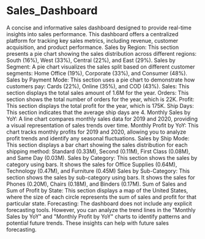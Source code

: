 # Sales_Dashboard
A concise and informative sales dashboard designed to provide real-time insights into sales performance. This dashboard offers a centralized platform for tracking key sales metrics, including revenue, customer acquisition, and product performance.
Sales by Region: This section presents a pie chart showing the sales distribution across different regions: South (16%), West (33%), Central (22%), and East (29%).
Sales by Segment: A pie chart visualizes the sales split based on different customer segments: Home Office (19%), Corporate (33%), and Consumer (48%).
Sales by Payment Mode: This section uses a pie chart to demonstrate how customers pay: Cards (22%), Online (35%), and COD (43%).
Sales: This section displays the total sales amount of 1.6M for the year.
Orders: This section shows the total number of orders for the year, which is 22K.
Profit: This section displays the total profit for the year, which is 175K.
Ship Days: This section indicates that the average ship days are 4.
Monthly Sales by YoY: A line chart compares monthly sales data for 2019 and 2020, providing a visual representation of sales trends over time.
Monthly Profit by YoY: This chart tracks monthly profits for 2019 and 2020, allowing you to analyze profit trends and identify any seasonal fluctuations.
Sales by Ship Mode: This section displays a bar chart showing the sales distribution for each shipping method: Standard (0.33M), Second (0.11M), First Class (0.08M), and Same Day (0.03M).
Sales by Category: This section shows the sales by category using bars. It shows the sales for Office Supplies (0.64M), Technology (0.47M), and Furniture (0.45M)
Sales by Sub-Category: This section shows the sales by sub-category using bars. It shows the sales for Phones (0.20M), Chairs (0.18M), and Binders (0.17M).
Sum of Sales and Sum of Profit by State: This section displays a map of the United States, where the size of each circle represents the sum of sales and profit for that particular state.
Forecasting: The dashboard does not include any explicit forecasting tools. However, you can analyze the trend lines in the "Monthly Sales by YoY" and "Monthly Profit by YoY" charts to identify patterns and potential future trends. These insights can help with future sales forecasting.
